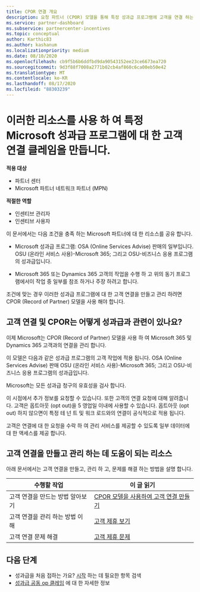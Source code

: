 ```yaml
---
title: CPOR 연결 개요
description: 요청 파트너 (CPOR) 모델을 통해 특정 성과급 프로그램에 고객을 연결 하는 데 필요한 파트너 리소스에 대해 읽어 보세요.
ms.service: partner-dashboard
ms.subservice: partnercenter-incentives
ms.topic: conceptual
author: Karthic83
ms.author: kashanum
ms.localizationpriority: medium
ms.date: 08/10/2020
ms.openlocfilehash: cb9f5b6b6ddfbd9da90543152ee23ce6673ea720
ms.sourcegitcommit: 9d3f88f7008a2771b02cb4af860c6ca00eb50e42
ms.translationtype: MT
ms.contentlocale: ko-KR
ms.lasthandoff: 08/17/2020
ms.locfileid: "88303239"
---
```

# <a name="use-these-resources-to-make-customer-association-claims-for-specific-microsoft-incentives-programs"></a>이러한 리소스를 사용 하 여 특정 Microsoft 성과급 프로그램에 대 한 고객 연결 클레임을 만듭니다.

**적용 대상**

- 파트너 센터
- Microsoft 파트너 네트워크 파트너 (MPN)

**적절한 역할**

- 인센티브 관리자
- 인센티브 사용자

이 문서에서는 다음 조건을 충족 하는 Microsoft 파트너에 대 한 리소스를 공유 합니다.

- Microsoft 성과급 프로그램: OSA (Online Services Advise) 판매의 일부입니다. OSU (온라인 서비스 사용)-Microsoft 365; 그리고 OSU-비즈니스 응용 프로그램의 성과급입니다.

- Microsoft 365 또는 Dynamics 365 고객의 작업을 수행 하 고 위의 동기 프로그램에서이 작업 중 일부를 참조 하거나 주장 하려고 합니다.

조건에 맞는 경우 이러한 성과급 프로그램에 대 한 고객 연결을 만들고 관리 하려면 CPOR (Record of Partner) 모델을 사용 해야 합니다.
 
## <a name="how-do-customer-associations-and-cpor-relate-to-incentives"></a>고객 연결 및 CPOR는 어떻게 성과급과 관련이 있나요?

이제 Microsoft는 CPOR (Record of Partner) 모델을 사용 하 여 Microsoft 365 및 Dynamics 365 고객과의 연결을 관리 합니다.

이 모델은 다음과 같은 성과급 프로그램의 고객 작업에 적용 됩니다. OSA (Online Services Advise) 판매 OSU (온라인 서비스 사용)-Microsoft 365; 그리고 OSU-비즈니스 응용 프로그램의 성과급입니다.

Microsoft는 모든 성과급 청구의 유효성을 검사 합니다.

이 시점에서 추가 정보를 요청할 수 있습니다. 또한 고객의 연결 요청에 대해 알려줍니다. 고객은 옵트아웃 (opt out)을 5 영업일 이내에 사용할 수 있습니다. 옵트아웃 (opt out) 하지 않으면이 특정 테 넌 트 및 워크 로드와의 연결이 공식적으로 적용 됩니다.

고객은 연결에 대 한 요청을 수락 하 여 관리 서비스를 제공할 수 있도록 일부 데이터에 대 한 액세스를 제공 합니다. 

## <a name="resources-to-help-you-create-and-manage-customer-associations"></a>고객 연결을 만들고 관리 하는 데 도움이 되는 리소스

아래 문서에서는 고객 연결을 만들고, 관리 하 고, 문제를 해결 하는 방법을 설명 합니다.

|  **수행할 작업**  |  **이 글 읽기**  |
|--------------|-----------|
| 고객 연결을 만드는 방법 알아보기  | [CPOR 모델을 사용하여 고객 연결 만들기](submit-osa-claim.md)  |
|고객 연결을 관리 하는 방법 이해  | [고객 제휴 보기](incentives-manage-customer-associations.md)  |
|고객 연결 문제 해결  | [고객 제휴 문제](incentives-customer-association-issues.md)  |

## <a name="next-steps"></a>다음 단계

- 성과급을 처음 접하는 가요? [시작](incentives-get-started-intro.md) 하는 데 필요한 항목 검색
- [성과급 공동 op 클레임](claims-overview.md) 에 대 한 자세한 정보
